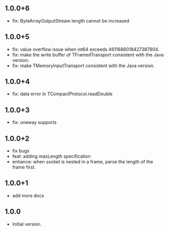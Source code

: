 ## 1.0.0+6
- fix: ByteArrayOutputStream length cannot be increased

## 1.0.0+5
- fix: value overflow issue when int64 exceeds 4611686018427387904.
- fix: make the write buffer of TFramedTransport consistent with the Java version.
- fix: make TMemoryInputTransport consistent with the Java version.

## 1.0.0+4
- fix: data error in TCompactProtocol.readDouble 

## 1.0.0+3
- fix: oneway supports

## 1.0.0+2
- fix bugs 
- feat: adding maxLength specification
- enhance: when socket is nested in a frame, parse the length of the frame first.

## 1.0.0+1
- add more docs

## 1.0.0

- Initial version.
